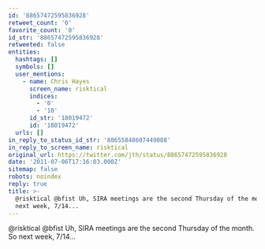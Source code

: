 ```yaml
---
id: '88657472595836928'
retweet_count: '0'
favorite_count: '0'
id_str: '88657472595836928'
retweeted: false
entities:
  hashtags: []
  symbols: []
  user_mentions:
    - name: Chris Hayes
      screen_name: risktical
      indices:
        - '0'
        - '10'
      id_str: '18019472'
      id: '18019472'
  urls: []
in_reply_to_status_id_str: '88655848607449088'
in_reply_to_screen_name: risktical
original_url: https://twitter.com/jth/status/88657472595836928
date: '2011-07-06T17:16:03.000Z'
sitemap: false
robots: noindex
reply: true
title: >-
  @risktical @bfist Uh, SIRA meetings are the second Thursday of the month. So
  next week, 7/14...
---
```


@risktical @bfist Uh, SIRA meetings are the second Thursday of the month. So next week, 7/14...